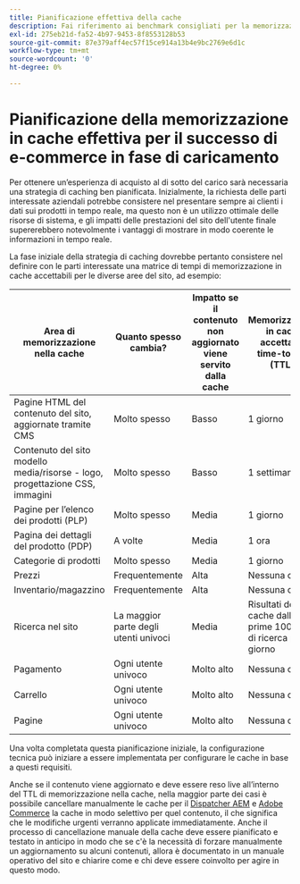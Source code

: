 ```yaml
---
title: Pianificazione effettiva della cache
description: Fai riferimento ai benchmark consigliati per la memorizzazione in cache per garantire il successo del sito sotto carico.
exl-id: 275eb21d-fa52-4b97-9453-8f8553128b53
source-git-commit: 87e379aff4ec57f15ce914a13b4e9bc2769e6d1c
workflow-type: tm+mt
source-wordcount: '0'
ht-degree: 0%

---
```


# Pianificazione della memorizzazione in cache effettiva per il successo di e-commerce in fase di caricamento

Per ottenere un’esperienza di acquisto al di sotto del carico sarà necessaria una strategia di caching ben pianificata. Inizialmente, la richiesta delle parti interessate aziendali potrebbe consistere nel presentare sempre ai clienti i dati sui prodotti in tempo reale, ma questo non è un utilizzo ottimale delle risorse di sistema, e gli impatti delle prestazioni del sito dell&#39;utente finale supererebbero notevolmente i vantaggi di mostrare in modo coerente le informazioni in tempo reale.

La fase iniziale della strategia di caching dovrebbe pertanto consistere nel definire con le parti interessate una matrice di tempi di memorizzazione in cache accettabili per le diverse aree del sito, ad esempio:

| Area di memorizzazione nella cache | Quanto spesso cambia? | Impatto se il contenuto non aggiornato viene servito dalla cache | Memorizzazione in cache accettabile time-to-live (TTL)? |
|---------------------------------------------------------------|--------------------|-------------------------------------------|-----------------------------------------------------|
| Pagine HTML del contenuto del sito, aggiornate tramite CMS | Molto spesso | Basso | 1 giorno |
| Contenuto del sito modello media/risorse - logo, progettazione CSS, immagini | Molto spesso | Basso | 1 settimana |
| Pagine per l’elenco dei prodotti (PLP) | Molto spesso | Media | 1 giorno |
| Pagina dei dettagli del prodotto (PDP) | A volte | Media | 1 ora |
| Categorie di prodotti | Molto spesso | Media | 1 giorno |
| Prezzi | Frequentemente | Alta | Nessuna cache |
| Inventario/magazzino | Frequentemente | Alta | Nessuna cache |
| Ricerca nel sito | La maggior parte degli utenti univoci | Media | Risultati della cache dalle prime 100 frasi di ricerca per 1 giorno |
| Pagamento | Ogni utente univoco | Molto alto | Nessuna cache |
| Carrello | Ogni utente univoco | Molto alto | Nessuna cache |
| Pagine | Ogni utente univoco | Molto alto | Nessuna cache |

Una volta completata questa pianificazione iniziale, la configurazione tecnica può iniziare a essere implementata per configurare le cache in base a questi requisiti.

Anche se il contenuto viene aggiornato e deve essere reso live all’interno del TTL di memorizzazione nella cache, nella maggior parte dei casi è possibile cancellare manualmente le cache per il [Dispatcher AEM](https://experienceleague.adobe.com/docs/experience-manager-dispatcher/using/configuring/page-invalidate.html?lang=en) e [Adobe Commerce](https://devdocs.magento.com/guides/v2.4/config-guide/cli/config-cli-subcommands-cache.html#config-cli-subcommands-cache-clean) la cache in modo selettivo per quel contenuto, il che significa che le modifiche urgenti verranno applicate immediatamente. Anche il processo di cancellazione manuale della cache deve essere pianificato e testato in anticipo in modo che se c&#39;è la necessità di forzare manualmente un aggiornamento su alcuni contenuti, allora è documentato in un manuale operativo del sito e chiarire come e chi deve essere coinvolto per agire in questo modo.
